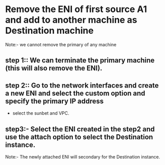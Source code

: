 # Remove the ENI of first source A1 and add to another machine as Destination machine
Note:- we cannot remove the primary of any machine

## step 1:: We can terminate the primary machine (this will also remove the ENI).
## step 2:: Go to the network interfaces and create a new ENI and select the custom option and specify the primary IP address
- select the sunbet and VPC.

## step3:- Select the ENI created in the step2 and use the attach option to select the Destination instance.
Note:- The newly attached ENI will secondary for the Destination instance.
